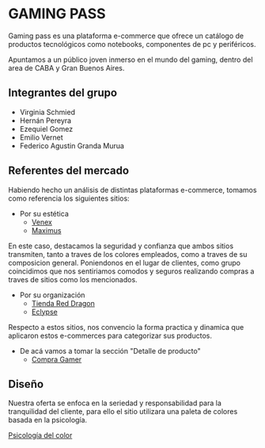 # GAMING PASS

Gaming pass es una plataforma e-commerce que ofrece un catálogo de productos tecnológicos como notebooks, componentes de pc y periféricos. 

Apuntamos a un público joven inmerso en el mundo del gaming, dentro del area de CABA y Gran Buenos Aires.   

## Integrantes del grupo

- Virginia Schmied
- Hernán Pereyra
- Ezequiel Gomez
- Emilio Vernet
- Federico Agustin Granda Murua

## Referentes del mercado

Habiendo hecho un análisis de distintas plataformas e-commerce, tomamos como referencia los siguientes sitios:

- Por su estética
  - [Venex](https://www.venex.com.ar/)
  - [Maximus](https://www.maximus.com.ar/)
  
En este caso, destacamos la seguridad y confianza que ambos sitios transmiten, tanto a traves de los colores empleados, como a traves de su composicion general. Poniendonos en el lugar de clientes, como grupo coincidimos que nos sentiriamos comodos y seguros realizando compras a traves de sitios como los mencionados.
  
- Por su organización
  - [Tienda Red Dragon](https://www.tiendaredragon.ar/)
  - [Eclypse](https://www.eclypse.com.ar/)
  
Respecto a estos sitios, nos convencio la forma practica y dinamica que aplicaron estos e-commerces para categorizar sus productos.

- De acá vamos a tomar la sección "Detalle de producto"
  - [Compra Gamer](https://compragamer.com/)


## Diseño

Nuestra oferta se enfoca en la seriedad y responsabilidad para la tranquilidad del cliente, para ello el sitio utilizara una paleta de colores basada en la psicología.

[Psicología del color](https://www.psicologiadelcolor.es/johann-wolfgang-von-goethe-y-la-teoria-del-color/seriedad/)

